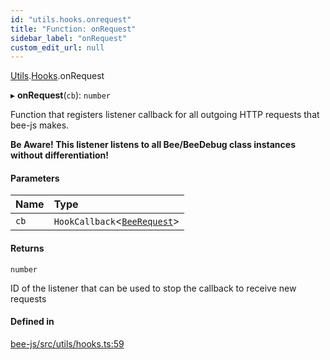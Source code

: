 ```yaml
---
id: "utils.hooks.onrequest"
title: "Function: onRequest"
sidebar_label: "onRequest"
custom_edit_url: null
---
```


[Utils](../modules/utils.md).[Hooks](../modules/utils.hooks.md).onRequest

▸ **onRequest**(`cb`): `number`

Function that registers listener callback for all outgoing HTTP requests that bee-js makes.

**Be Aware! This listener listens to all Bee/BeeDebug class instances without differentiation!**

#### Parameters

| Name | Type |
| :------ | :------ |
| `cb` | `HookCallback`<[`BeeRequest`](../interfaces/beerequest.md)\> |

#### Returns

`number`

ID of the listener that can be used to stop the callback to receive new requests

#### Defined in

[bee-js/src/utils/hooks.ts:59](https://github.com/ethersphere/bee-js/blob/74056cb/src/utils/hooks.ts#L59)
